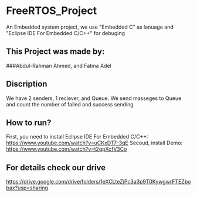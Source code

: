 # FreeRTOS_Project
An Embedded system project, we use "Embedded C" as lanuage and "Eclipse IDE For Embedded C/C++" for debuging   

## This Project was made by: 
###Abdul-Rahman Ahmed, and Fatma Adel

## Discription 
We have 2 senders, 1 reciever, and Queue. We send masseges to Queue and count the number of failed and success sending

## How to run?
First, you need to install Eclipse IDE For Embedded C/C++: https://www.youtube.com/watch?v=uCKxDT7-3qE
Secoud, install Demo: https://www.youtube.com/watch?v=t2qpXcfV3Co

## For details check our drive
https://drive.google.com/drive/folders/1eXCLteZjPc3a3p9T0KywgwrFTEZbobax?usp=sharing
